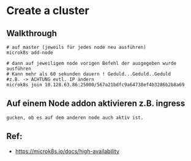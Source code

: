 # Create a cluster 

## Walkthrough 

```
# auf master (jeweils für jedes node neu ausführen)
microk8s add-node

# dann auf jeweiligem node vorigen Befehl der ausgegeben wurde ausführen
# Kann mehr als 60 sekunden dauern ! Geduld...Geduld..Geduld 
#z.B. -> ACHTUNG evtl. IP ändern 
microk8s join 10.128.63.86:25000/567a21bdfc9a64738ef4b3286b2b8a69

```

## Auf einem Node addon aktivieren z.B. ingress

```
gucken, ob es auf dem anderen node auch aktiv ist. 
```

## Ref:

  * https://microk8s.io/docs/high-availability
